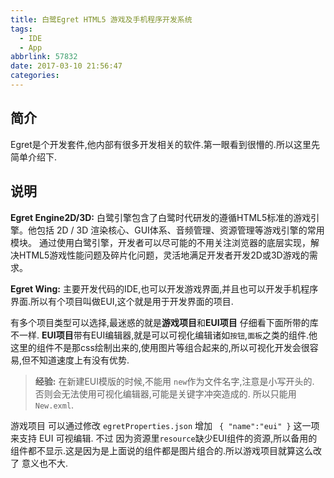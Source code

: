 ```yaml
---
title: 白鹭Egret HTML5 游戏及手机程序开发系统
tags:
  - IDE
  - App
abbrlink: 57832
date: 2017-03-10 21:56:47
categories:
---
```


## 简介
Egret是个开发套件,他内部有很多开发相关的软件.第一眼看到很懵的.所以这里先简单介绍下.

## 说明
**Egret Engine2D/3D:** 白鹭引擎包含了白鹭时代研发的遵循HTML5标准的游戏引擎。他包括 2D / 3D 渲染核心、GUI体系、音频管理、资源管理等游戏引擎的常用模块。
通过使用白鹭引擎，开发者可以尽可能的不用关注浏览器的底层实现，解决HTML5游戏性能问题及碎片化问题，灵活地满足开发者开发2D或3D游戏的需求。


**Egret Wing:** 主要开发代码的IDE,也可以开发游戏界面,并且也可以开发手机程序界面.所以有个项目叫做EUI,这个就是用于开发界面的项目.

有多个项目类型可以选择,最迷惑的就是**游戏项目**和**EUI项目** 仔细看下面所带的库不一样.
**EUI项目**带有EUI编辑器,就是可以可视化编辑诸如`按钮`,`面板`之类的组件.他这里的组件不是那css绘制出来的,使用图片等组合起来的,所以可视化开发会很容易,但不知道速度上有没有优势.

>**经验:** 在新建EUI模版的时候,不能用 `new`作为文件名字,注意是小写开头的.
否则会无法使用可视化编辑器,可能是关键字冲突造成的. 所以只能用 `New.exml`.
>
游戏项目 可以通过修改 `egretProperties.json` 增加 ` { "name":"eui" }` 这一项来支持 EUI 可视编辑.
不过 因为资源里`resource`缺少EUI组件的资源,所以备用的组件都不显示.这是因为是上面说的组件都是图片组合的.所以游戏项目就算这么改了 意义也不大.
